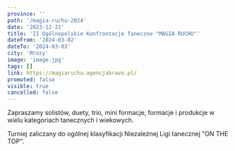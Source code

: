 ```yaml
---
province: ''
path: '/magia-ruchu-2024'
date: '2023-12-21'
title: 'II Ogólnopolskie Konfrontacje Taneczne "MAGIA RUCHU"'
dateFrom: '2024-03-02'
dateTo: '2024-03-03'
city: 'Mrozy'
image: 'image.jpg'
tags: []
link: https://magiaruchu.agencjabravo.pl/
promoted: false
visible: true
cancelled: false
---
```

Zapraszamy solistów, duety, trio, mini formacje, formacje i produkcje w wielu kategoriach tanecznych i wiekowych.  

Turniej zaliczany do ogólnej klasyfikacji Niezależnej Ligi tanecznej "ON THE TOP".
